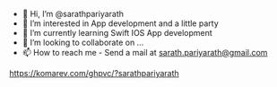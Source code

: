 - 👋 Hi, I’m @sarathpariyarath
- 👀 I’m interested in App development and a little party
- 🌱 I’m currently learning Swift IOS App development
- 💞️ I’m looking to collaborate on ...
- 📫 How to reach me - Send a mail at sarath.pariyarath@gmail.com


https://komarev.com/ghpvc/?sarathpariyarath
<!---
sarathpariyarath/sarathpariyarath is a ✨ special ✨ repository because its `README.md` (this file) appears on your GitHub profile.
You can click the Preview link to take a look at your changes.
--->
